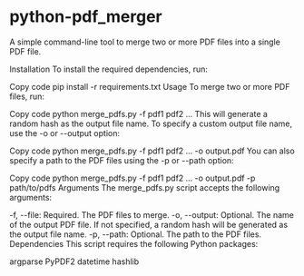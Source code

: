 # python-pdf_merger
A simple command-line tool to merge two or more PDF files into a single PDF file. 

Installation
To install the required dependencies, run:

Copy code
pip install -r requirements.txt
Usage
To merge two or more PDF files, run:

Copy code
python merge_pdfs.py -f pdf1 pdf2 ...
This will generate a random hash as the output file name. To specify a custom output file name, use the -o or --output option:

Copy code
python merge_pdfs.py -f pdf1 pdf2 ... -o output.pdf
You can also specify a path to the PDF files using the -p or --path option:

Copy code
python merge_pdfs.py -f pdf1 pdf2 ... -o output.pdf -p path/to/pdfs
Arguments
The merge_pdfs.py script accepts the following arguments:

-f, --file: Required. The PDF files to merge.
-o, --output: Optional. The name of the output PDF file. If not specified, a random hash will be generated as the output file name.
-p, --path: Optional. The path to the PDF files.
Dependencies
This script requires the following Python packages:

argparse
PyPDF2
datetime
hashlib

